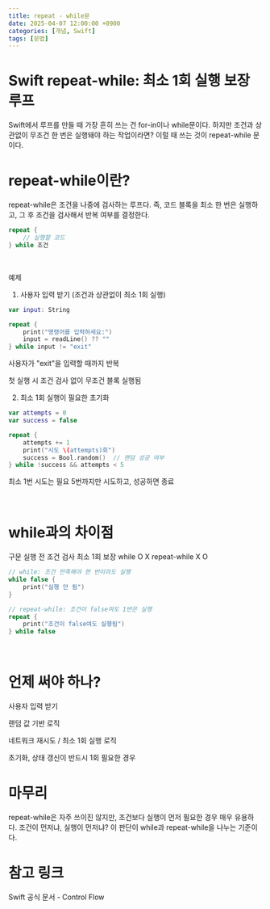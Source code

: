 ```yaml
---
title: repeat - while문
date: 2025-04-07 12:00:00 +0900
categories: [개념, Swift]
tags: [문법]
---
```


# Swift repeat-while: 최소 1회 실행 보장 루프
Swift에서 루프를 만들 때 가장 흔히 쓰는 건 for-in이나 while문이다.
하지만 조건과 상관없이 무조건 한 번은 실행돼야 하는 작업이라면?
이럴 때 쓰는 것이 repeat-while 문이다.


# repeat-while이란?
repeat-while은 조건을 나중에 검사하는 루프다.
즉, 코드 블록을 최소 한 번은 실행하고, 그 후 조건을 검사해서 반복 여부를 결정한다.  


```swift
repeat {
    // 실행할 코드
} while 조건
```

<br>

예제
1. 사용자 입력 받기 (조건과 상관없이 최소 1회 실행)

```swift
var input: String

repeat {
    print("명령어를 입력하세요:")
    input = readLine() ?? ""
} while input != "exit"
```

사용자가 "exit"을 입력할 때까지 반복

첫 실행 시 조건 검사 없이 무조건 블록 실행됨

2. 최소 1회 실행이 필요한 초기화
```swift
var attempts = 0
var success = false

repeat {
    attempts += 1
    print("시도 \(attempts)회")
    success = Bool.random()  // 랜덤 성공 여부
} while !success && attempts < 5
```

최소 1번 시도는 필요
5번까지만 시도하고, 성공하면 종료

<br>

# while과의 차이점
구문	실행 전 조건 검사	최소 1회 보장
while	O	X
repeat-while	X	O


```swift
// while: 조건 만족해야 한 번이라도 실행
while false {
    print("실행 안 됨")
}

// repeat-while: 조건이 false여도 1번은 실행
repeat {
    print("조건이 false여도 실행됨")
} while false
```

<br>

# 언제 써야 하나? 
사용자 입력 받기

랜덤 값 기반 로직

네트워크 재시도 / 최소 1회 실행 로직

초기화, 상태 갱신이 반드시 1회 필요한 경우

# 마무리
repeat-while은 자주 쓰이진 않지만, 조건보다 실행이 먼저 필요한 경우 매우 유용하다.
조건이 먼저냐, 실행이 먼저냐? 이 판단이 while과 repeat-while을 나누는 기준이다.


# 참고 링크
Swift 공식 문서 - Control Flow

